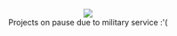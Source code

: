 <p align="center">
  <picture>
  <source
    srcset="https://github-readme-stats.vercel.app/api?username=mvahaste&theme=dark&show_icons=false&bg_color=00000000&text_color=e6edf3&hide_border=true"
    media="(prefers-color-scheme: dark)"
  />
  <source
    srcset="https://github-readme-stats.vercel.app/api?username=mvahaste&show_icons=false&bg_color=00000000&hide_border=true"
    media="(prefers-color-scheme: light), (prefers-color-scheme: no-preference)"
  />
  <img src="https://github-readme-stats.vercel.app/api?username=anuraghazra&show_icons=true" />
</picture>
  <br>
  Projects on pause due to military service :'(
</p>
